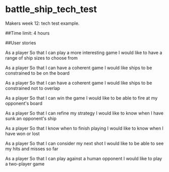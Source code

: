 # battle_ship_tech_test
Makers week 12: tech test example.

##Time limit: 4 hours

##User stories

<!-- As a player
So that I can prepare for the game
I would like to place a ship in a board location -->

As a player
So that I can play a more interesting game
I would like to have a range of ship sizes to choose from

<!-- As a player
So that I can create a layout of ships to outwit my opponent
I would like to be able to choose the directions my ships face in -->

As a player
So that I can have a coherent game
I would like ships to be constrained to be on the board

As a player
So that I can have a coherent game
I would like ships to be constrained not to overlap

As a player
So that I can win the game
I would like to be able to fire at my opponent's board

As a player
So that I can refine my strategy
I would like to know when I have sunk an opponent's ship

As a player
So that I know when to finish playing
I would like to know when I have won or lost

As a player
So that I can consider my next shot
I would like to be able to see my hits and misses so far

As a player
So that I can play against a human opponent
I would like to play a two-player game

